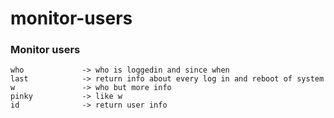 # monitor-users

### Monitor users
```
who             -> who is loggedin and since when
last            -> return info about every log in and reboot of system
w               -> who but more info
pinky           -> like w
id              -> return user info
```